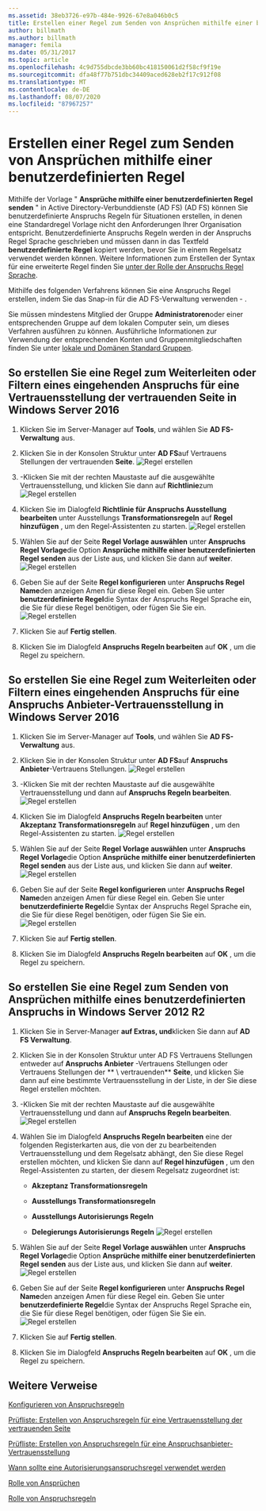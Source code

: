 ```yaml
---
ms.assetid: 38eb3726-e97b-484e-9926-67e8a046b0c5
title: Erstellen einer Regel zum Senden von Ansprüchen mithilfe einer benutzerdefinierten Regel
author: billmath
ms.author: billmath
manager: femila
ms.date: 05/31/2017
ms.topic: article
ms.openlocfilehash: 4c9d755dbcde3bb60bc418150061d2f58cf9f19e
ms.sourcegitcommit: dfa48f77b751dbc34409aced628eb2f17c912f08
ms.translationtype: MT
ms.contentlocale: de-DE
ms.lasthandoff: 08/07/2020
ms.locfileid: "87967257"
---
```

# <a name="create-a-rule-to-send-claims-using-a-custom-rule"></a>Erstellen einer Regel zum Senden von Ansprüchen mithilfe einer benutzerdefinierten Regel


Mithilfe der Vorlage " **Ansprüche mithilfe einer benutzerdefinierten Regel senden** " in Active Directory-Verbunddienste (AD FS) (AD FS) können Sie benutzerdefinierte Anspruchs Regeln für Situationen erstellen, in denen eine Standardregel Vorlage nicht den Anforderungen Ihrer Organisation entspricht. Benutzerdefinierte Anspruchs Regeln werden in der Anspruchs Regel Sprache geschrieben und müssen dann in das Textfeld **benutzerdefinierte Regel** kopiert werden, bevor Sie in einem Regelsatz verwendet werden können. Weitere Informationen zum Erstellen der Syntax für eine erweiterte Regel finden Sie [unter der Rolle der Anspruchs Regel Sprache](../../ad-fs/technical-reference/The-Role-of-the-Claim-Rule-Language.md).

Mithilfe des folgenden Verfahrens können Sie eine Anspruchs Regel erstellen, indem Sie das Snap-in für die AD FS-Verwaltung verwenden \- .

Sie müssen mindestens Mitglied der Gruppe **Administratoren**oder einer entsprechenden Gruppe auf dem lokalen Computer sein, um dieses Verfahren ausführen zu können.  Ausführliche Informationen zur Verwendung der entsprechenden Konten und Gruppenmitgliedschaften finden Sie unter [lokale und Domänen Standard Gruppen](https://go.microsoft.com/fwlink/?LinkId=83477).



## <a name="to-create-a-rule-to-pass-through-or-filter-an-incoming-claim-on-a-relying-party-trust-in-windows-server-2016"></a>So erstellen Sie eine Regel zum Weiterleiten oder Filtern eines eingehenden Anspruchs für eine Vertrauensstellung der vertrauenden Seite in Windows Server 2016

1.  Klicken Sie im Server-Manager auf **Tools**, und wählen Sie **AD FS-Verwaltung** aus.

2.  Klicken Sie in der Konsolen Struktur unter **AD FS**auf Vertrauens Stellungen der vertrauenden **Seite**.
![Regel erstellen](media/Create-a-Rule-to-Pass-Through-or-Filter-an-Incoming-Claim/claimrule9.PNG)

3.  \-Klicken Sie mit der rechten Maustaste auf die ausgewählte Vertrauensstellung, und klicken Sie dann auf **Richtlinie**zum
![Regel erstellen](media/Create-a-Rule-to-Pass-Through-or-Filter-an-Incoming-Claim/claimrule10.PNG)

4.  Klicken Sie im Dialogfeld **Richtlinie für Anspruchs Ausstellung bearbeiten** unter Ausstellungs **Transformationsregeln** auf **Regel hinzufügen** , um den Regel-Assistenten zu starten.
![Regel erstellen](media/Create-a-Rule-to-Pass-Through-or-Filter-an-Incoming-Claim/claimrule11.PNG)

5.  Wählen Sie auf der Seite **Regel Vorlage auswählen** unter **Anspruchs Regel Vorlage**die Option **Ansprüche mithilfe einer benutzerdefinierten Regel senden** aus der Liste aus, und klicken Sie dann auf **weiter**.
![Regel erstellen](media/Create-a-Rule-to-Send-Claims-Using-a-Custom-Rule/custom3.PNG)

6.  Geben Sie auf der Seite **Regel konfigurieren** unter **Anspruchs Regel Name**den anzeigen Amen für diese Regel ein. Geben Sie unter **benutzerdefinierte Regel**die Syntax der Anspruchs Regel Sprache ein, die Sie für diese Regel benötigen, oder fügen Sie Sie ein.
![Regel erstellen](media/Create-a-Rule-to-Send-Claims-Using-a-Custom-Rule/custom4.PNG)

7.  Klicken Sie auf **Fertig stellen**.

8.  Klicken Sie im Dialogfeld **Anspruchs Regeln bearbeiten** auf **OK** , um die Regel zu speichern.

## <a name="to-create-a-rule-to-pass-through-or-filter-an-incoming-claim-on-a-claims-provider-trust-in-windows-server-2016"></a>So erstellen Sie eine Regel zum Weiterleiten oder Filtern eines eingehenden Anspruchs für eine Anspruchs Anbieter-Vertrauensstellung in Windows Server 2016

1.  Klicken Sie im Server-Manager auf **Tools**, und wählen Sie **AD FS-Verwaltung** aus.

2.  Klicken Sie in der Konsolen Struktur unter **AD FS**auf **Anspruchs Anbieter**-Vertrauens Stellungen.
![Regel erstellen](media/Create-a-Rule-to-Pass-Through-or-Filter-an-Incoming-Claim/claimrule1.PNG)

3.  \-Klicken Sie mit der rechten Maustaste auf die ausgewählte Vertrauensstellung und dann auf **Anspruchs Regeln bearbeiten**.
![Regel erstellen](media/Create-a-Rule-to-Pass-Through-or-Filter-an-Incoming-Claim/claimrule2.PNG)

4.  Klicken Sie im Dialogfeld **Anspruchs Regeln bearbeiten** unter **Akzeptanz Transformationsregeln** auf **Regel hinzufügen** , um den Regel-Assistenten zu starten.
![Regel erstellen](media/Create-a-Rule-to-Pass-Through-or-Filter-an-Incoming-Claim/claimrule3.PNG)

5.  Wählen Sie auf der Seite **Regel Vorlage auswählen** unter **Anspruchs Regel Vorlage**die Option **Ansprüche mithilfe einer benutzerdefinierten Regel senden** aus der Liste aus, und klicken Sie dann auf **weiter**.
![Regel erstellen](media/Create-a-Rule-to-Send-Claims-Using-a-Custom-Rule/custom3.PNG)

6.  Geben Sie auf der Seite **Regel konfigurieren** unter **Anspruchs Regel Name**den anzeigen Amen für diese Regel ein. Geben Sie unter **benutzerdefinierte Regel**die Syntax der Anspruchs Regel Sprache ein, die Sie für diese Regel benötigen, oder fügen Sie Sie ein.
![Regel erstellen](media/Create-a-Rule-to-Send-Claims-Using-a-Custom-Rule/custom4.PNG)

7.  Klicken Sie auf **Fertig stellen**.

8.  Klicken Sie im Dialogfeld **Anspruchs Regeln bearbeiten** auf **OK** , um die Regel zu speichern.



















## <a name="to-create-a-rule-to-send-claims-by-using-a-custom-claim-in-windows-server-2012-r2"></a>So erstellen Sie eine Regel zum Senden von Ansprüchen mithilfe eines benutzerdefinierten Anspruchs in Windows Server 2012 R2

1.  Klicken Sie in Server-Manager **auf Extras, und**klicken Sie dann auf **AD FS Verwaltung**.

2.  Klicken Sie in der Konsolen Struktur unter AD FS Vertrauens Stellungen entweder auf **Anspruchs Anbieter** -Vertrauens Stellungen oder Vertrauens Stellungen der ** \\ vertrauenden** **Seite**, und klicken Sie dann auf eine bestimmte Vertrauensstellung in der Liste, in der Sie diese Regel erstellen möchten.

3.  \-Klicken Sie mit der rechten Maustaste auf die ausgewählte Vertrauensstellung und dann auf **Anspruchs Regeln bearbeiten**.
![Regel erstellen](media/Create-a-Rule-to-Pass-Through-or-Filter-an-Incoming-Claim/claimrule6.PNG)

4.  Wählen Sie im Dialogfeld **Anspruchs Regeln bearbeiten** eine der folgenden Registerkarten aus, die von der zu bearbeitenden Vertrauensstellung und dem Regelsatz abhängt, den Sie diese Regel erstellen möchten, und klicken Sie dann auf **Regel hinzufügen** , um den Regel-Assistenten zu starten, der diesem Regelsatz zugeordnet ist:

    -   **Akzeptanz Transformationsregeln**

    -   **Ausstellungs Transformationsregeln**

    -   **Ausstellungs Autorisierungs Regeln**

    -   **Delegierungs Autorisierungs Regeln** 
 ![ Regel erstellen](media/Create-a-Rule-to-Permit-All-Users/permitall5.PNG)

5.  Wählen Sie auf der Seite **Regel Vorlage auswählen** unter **Anspruchs Regel Vorlage**die Option **Ansprüche mithilfe einer benutzerdefinierten Regel senden** aus der Liste aus, und klicken Sie dann auf **weiter**.
![Regel erstellen](media/Create-a-Rule-to-Send-Claims-Using-a-Custom-Rule/custom1.PNG)

6.  Geben Sie auf der Seite **Regel konfigurieren** unter **Anspruchs Regel Name**den anzeigen Amen für diese Regel ein. Geben Sie unter **benutzerdefinierte Regel**die Syntax der Anspruchs Regel Sprache ein, die Sie für diese Regel benötigen, oder fügen Sie Sie ein.
![Regel erstellen](media/Create-a-Rule-to-Send-Claims-Using-a-Custom-Rule/custom2.PNG)

7.  Klicken Sie auf **Fertig stellen**.

8.  Klicken Sie im Dialogfeld **Anspruchs Regeln bearbeiten** auf **OK** , um die Regel zu speichern.

## <a name="additional-references"></a>Weitere Verweise
[Konfigurieren von Anspruchsregeln](Configure-Claim-Rules.md)

[Prüfliste: Erstellen von Anspruchsregeln für eine Vertrauensstellung der vertrauenden Seite](/previous-versions/windows/it-pro/windows-server-2012-R2-and-2012/ee913578(v=ws.11))

[Prüfliste: Erstellen von Anspruchsregeln für eine Anspruchsanbieter-Vertrauensstellung](/previous-versions/windows/it-pro/windows-server-2012-R2-and-2012/ee913564(v=ws.11))

[Wann sollte eine Autorisierungsanspruchsregel verwendet werden](../../ad-fs/technical-reference/When-to-Use-an-Authorization-Claim-Rule.md)

[Rolle von Ansprüchen](../../ad-fs/technical-reference/The-Role-of-Claims.md)

[Rolle von Anspruchsregeln](../../ad-fs/technical-reference/The-Role-of-Claim-Rules.md)
